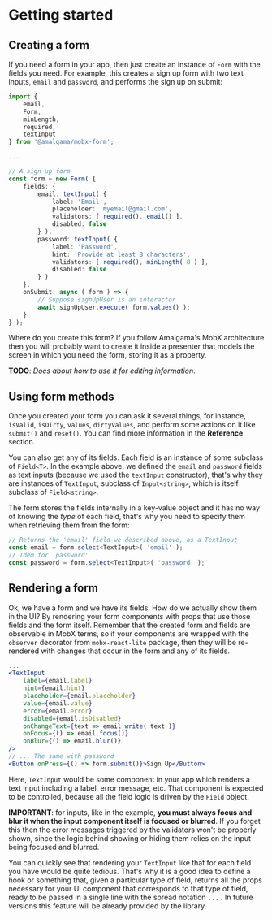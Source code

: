# Getting started

## Creating a form
If you need a form in your app, then just create an instance of `Form` with the fields you need. For example, this creates a sign up form with two text inputs, `email` and `password`, and performs the sign up on submit:

```ts
import {
	email,
	Form,
	minLength,
	required,
	textInput
} from '@amalgama/mobx-form';

...

// A sign up form
const form = new Form( {
	fields: {
		email: textInput( {
			label: 'Email',
			placeholder: 'myemail@gmail.com',
			validators: [ required(), email() ],
			disabled: false
		} ),
		password: textInput( {
			label: 'Password',
			hint: 'Provide at least 8 characters',
			validators: [ required(), minLength( 8 ) ],
			disabled: false
		} )
	},
	onSubmit: async ( form ) => {
		// Suppose signUpUser is an interactor
		await signUpUser.execute( form.values() );
	}
} );
```

Where do you create this form? If you follow Amalgama's MobX architecture then you will probably want to create it inside a presenter that models the screen in which you need the form, storing it as a property.

__TODO__: _Docs about how to use it for editing information_.

## Using form methods
Once you created your form you can ask it several things, for instance, `isValid`, `isDirty`, `values`, `dirtyValues`, and perform some actions on it like `submit()` and `reset()`. You can find more information in the **Reference** section.

You can also get any of its fields. Each field is an instance of some subclass of `Field<T>`. In the example above, we defined the `email` and `password` fields as text inputs (because we used the `textInput` constructor), that's why they are instances of `TextInput`, subclass of `Input<string>`, which is itself subclass of `Field<string>`.

The form stores the fields internally in a key-value object and it has no way of knowing the *type* of each field, that's why you need to specify them when retrieving them from the form:

```ts
// Returns the 'email' field we described above, as a TextInput
const email = form.select<TextInput>( 'email' );
// Idem for 'password'
const password = form.select<TextInput>( 'password' );
```

## Rendering a form
Ok, we have a form and we have its fields. How do we actually show them in the UI? By rendering your form components with props that use those fields and the form itself. Remember that the created form and fields are observable in MobX terms, so if your components are wrapped with the `observer` decorator from `mobx-react-lite` package, then they will be re-rendered with changes that occur in the form and any of its fields.

```jsx
...
<TextInput
	label={email.label}
	hint={email.hint}
	placeholder={email.placeholder}
	value={email.value}
	error={email.error}
	disabled={email.isDisabled}
	onChangeText={text => email.write( text )}
	onFocus={() => email.focus()}
	onBlur={() => email.blur()}
/>
// ... The same with password
<Button onPress={() => form.submit()}>Sign Up</Button>
```

Here, `TextInput` would be some component in your app which renders a text input including a label, error message, etc. That component is expected to be controlled, because all the field logic is driven by the `Field` object.

**IMPORTANT**: for inputs, like in the example, **you must always focus and blur it when the input component itself is focused or blurred**. If you forget this then the error messages triggered by the validators won't be properly shown, since the logic behind showing or hiding them relies on the input being focused and blurred.

You can quickly see that rendering your `TextInput` like that for each field you have would be quite tedious. That's why it is a good idea to define a hook or something that, given a particular type of field, returns all the props necessary for your UI component that corresponds to that type of field, ready to be passed in a single line with the spread notation `...` . In future versions this feature will be already provided by the library.
